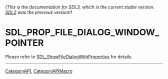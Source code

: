 ###### (This is the documentation for SDL3, which is the current stable version. [SDL2](https://wiki.libsdl.org/SDL2/) was the previous version!)
# SDL_PROP_FILE_DIALOG_WINDOW_POINTER

Please refer to [SDL_ShowFileDialogWithProperties](SDL_ShowFileDialogWithProperties) for details.

----
[CategoryAPI](CategoryAPI), [CategoryAPIMacro](CategoryAPIMacro)

